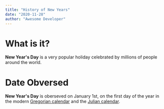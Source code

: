```yaml
---
title: "History of New Years"
date: "2020-11-28"
author: "Awesome Developer"
---
```


# What is it?

**New Year's Day** is a very popular holiday celebrated by millions of people
around the world.

# Date Obversed
**New Year's Day** is oberseved on January 1st, on the first day of the year in the modern  [Gregorian calendar](https://en.wikipedia.org/wiki/Gregorian_calendar) and the  [Julian calendar](https://en.wikipedia.org/wiki/Julian_calendar).